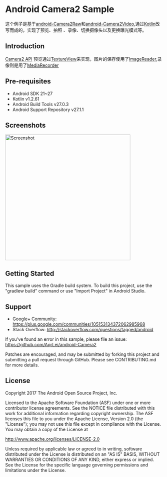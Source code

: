 
Android Camera2 Sample
===================================

这个例子是基于[android-Camera2Raw][1]和[android-Camera2Video][2],通过[Kotlin][3]改写而成的，实现了预览、拍照
、录像、切换摄像头以及更换曝光模式等。

[1]: https://github.com/googlesamples/android-Camera2Raw
[2]: https://github.com/googlesamples/android-Camera2Video

Introduction
------------

 [Camera2 API][4]
 预览通过[TextureView][5]来实现，图片的保存使用了[ImageReader][6],录像则是用了[MediaRecorder][7]

[3]: http://kotlinlang.org/docs/reference/
[4]: https://developer.android.com/reference/android/hardware/camera2/package-summary.html
[5]: https://developer.android.google.cn/reference/android/view/TextureView
[6]: https://developer.android.google.cn/reference/android/media/ImageReader
[7]: https://developer.android.google.cn/reference/android/media/MediaRecorder

Pre-requisites
--------------

- Android SDK 21~27
- Kotlin v1.2.61
- Android Build Tools v27.0.3
- Android Support Repository v27.1.1

Screenshots
-------------

<img src="screenshots/main.png" height="400" alt="Screenshot"/>

Getting Started
---------------

This sample uses the Gradle build system. To build this project, use the
"gradlew build" command or use "Import Project" in Android Studio.

Support
-------

- Google+ Community: https://plus.google.com/communities/105153134372062985968
- Stack Overflow: http://stackoverflow.com/questions/tagged/android

If you've found an error in this sample, please file an issue:
https://github.com/AqrLei/android-Camera2

Patches are encouraged, and may be submitted by forking this project and
submitting a pull request through GitHub. Please see CONTRIBUTING.md for more details.

License
-------

Copyright 2017 The Android Open Source Project, Inc.

Licensed to the Apache Software Foundation (ASF) under one or more contributor
license agreements.  See the NOTICE file distributed with this work for
additional information regarding copyright ownership.  The ASF licenses this
file to you under the Apache License, Version 2.0 (the "License"); you may not
use this file except in compliance with the License.  You may obtain a copy of
the License at

http://www.apache.org/licenses/LICENSE-2.0

Unless required by applicable law or agreed to in writing, software
distributed under the License is distributed on an "AS IS" BASIS, WITHOUT
WARRANTIES OR CONDITIONS OF ANY KIND, either express or implied.  See the
License for the specific language governing permissions and limitations under
the License.
